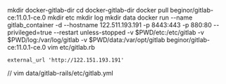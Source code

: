 mkdir docker-gitlab-dir
cd docker-gitlab-dir
docker pull beginor/gitlab-ce:11.0.1-ce.0
mkdir etc
mkdir log
mkdir data
docker run --name gitlab_container -d --hostname 122.511.193.191 -p 8443:443 -p 880:80 --privileged=true --restart unless-stopped -v $PWD/etc:/etc/gitlab -v $PWD/log:/var/log/gitlab -v $PWD/data:/var/opt/gitlab beginor/gitlab-ce:11.0.1-ce.0
vim etc/gitlab.rb
```
external_url 'http://122.151.193.191'
```
// vim data/gitlab-rails/etc/gitlab.yml